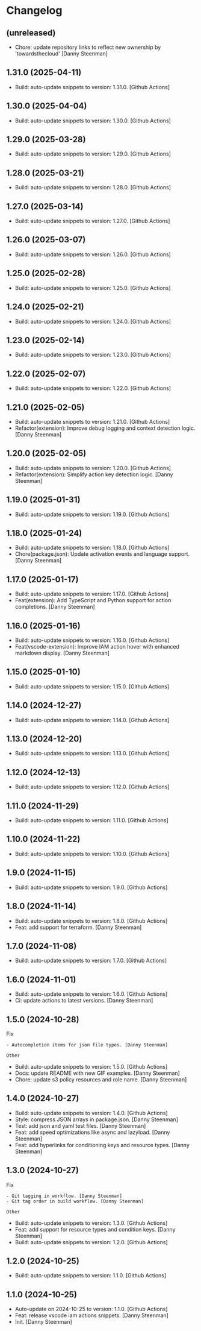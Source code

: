 Changelog
=========


(unreleased)
------------
- Chore: update repository links to reflect new ownership by
  'towardsthecloud' [Danny Steenman]


1.31.0 (2025-04-11)
-------------------
- Build: auto-update snippets to version: 1.31.0. [Github Actions]


1.30.0 (2025-04-04)
-------------------
- Build: auto-update snippets to version: 1.30.0. [Github Actions]


1.29.0 (2025-03-28)
-------------------
- Build: auto-update snippets to version: 1.29.0. [Github Actions]


1.28.0 (2025-03-21)
-------------------
- Build: auto-update snippets to version: 1.28.0. [Github Actions]


1.27.0 (2025-03-14)
-------------------
- Build: auto-update snippets to version: 1.27.0. [Github Actions]


1.26.0 (2025-03-07)
-------------------
- Build: auto-update snippets to version: 1.26.0. [Github Actions]


1.25.0 (2025-02-28)
-------------------
- Build: auto-update snippets to version: 1.25.0. [Github Actions]


1.24.0 (2025-02-21)
-------------------
- Build: auto-update snippets to version: 1.24.0. [Github Actions]


1.23.0 (2025-02-14)
-------------------
- Build: auto-update snippets to version: 1.23.0. [Github Actions]


1.22.0 (2025-02-07)
-------------------
- Build: auto-update snippets to version: 1.22.0. [Github Actions]


1.21.0 (2025-02-05)
-------------------
- Build: auto-update snippets to version: 1.21.0. [Github Actions]
- Refactor(extension): Improve debug logging and context detection
  logic. [Danny Steenman]


1.20.0 (2025-02-05)
-------------------
- Build: auto-update snippets to version: 1.20.0. [Github Actions]
- Refactor(extension): Simplify action key detection logic. [Danny
  Steenman]


1.19.0 (2025-01-31)
-------------------
- Build: auto-update snippets to version: 1.19.0. [Github Actions]


1.18.0 (2025-01-24)
-------------------
- Build: auto-update snippets to version: 1.18.0. [Github Actions]
- Chore(package.json): Update activation events and language support.
  [Danny Steenman]


1.17.0 (2025-01-17)
-------------------
- Build: auto-update snippets to version: 1.17.0. [Github Actions]
- Feat(extension): Add TypeScript and Python support for action
  completions. [Danny Steenman]


1.16.0 (2025-01-16)
-------------------
- Build: auto-update snippets to version: 1.16.0. [Github Actions]
- Feat(vscode-extension): Improve IAM action hover with enhanced
  markdown display. [Danny Steenman]


1.15.0 (2025-01-10)
-------------------
- Build: auto-update snippets to version: 1.15.0. [Github Actions]


1.14.0 (2024-12-27)
-------------------
- Build: auto-update snippets to version: 1.14.0. [Github Actions]


1.13.0 (2024-12-20)
-------------------
- Build: auto-update snippets to version: 1.13.0. [Github Actions]


1.12.0 (2024-12-13)
-------------------
- Build: auto-update snippets to version: 1.12.0. [Github Actions]


1.11.0 (2024-11-29)
-------------------
- Build: auto-update snippets to version: 1.11.0. [Github Actions]


1.10.0 (2024-11-22)
-------------------
- Build: auto-update snippets to version: 1.10.0. [Github Actions]


1.9.0 (2024-11-15)
------------------
- Build: auto-update snippets to version: 1.9.0. [Github Actions]


1.8.0 (2024-11-14)
------------------
- Build: auto-update snippets to version: 1.8.0. [Github Actions]
- Feat: add support for terraform. [Danny Steenman]


1.7.0 (2024-11-08)
------------------
- Build: auto-update snippets to version: 1.7.0. [Github Actions]


1.6.0 (2024-11-01)
------------------
- Build: auto-update snippets to version: 1.6.0. [Github Actions]
- Ci: update actions to latest versions. [Danny Steenman]


1.5.0 (2024-10-28)
------------------

Fix
~~~
- Autocompletion items for json file types. [Danny Steenman]

Other
~~~~~
- Build: auto-update snippets to version: 1.5.0. [Github Actions]
- Docs: update README with new GIF examples. [Danny Steenman]
- Chore: update s3 policy resources and role name. [Danny Steenman]


1.4.0 (2024-10-27)
------------------
- Build: auto-update snippets to version: 1.4.0. [Github Actions]
- Style: compress JSON arrays in package.json. [Danny Steenman]
- Test: add json and yaml test files. [Danny Steenman]
- Feat: add speed optimizations like async and lazyload. [Danny
  Steenman]
- Feat: add hyperlinks for conditioning keys and resource types. [Danny
  Steenman]


1.3.0 (2024-10-27)
------------------

Fix
~~~
- Git tagging in workflow. [Danny Steenman]
- Git tag order in build workflow. [Danny Steenman]

Other
~~~~~
- Build: auto-update snippets to version: 1.3.0. [Github Actions]
- Feat: add support for resource types and condition keys. [Danny
  Steenman]
- Build: auto-update snippets to version: 1.2.0. [Github Actions]


1.2.0 (2024-10-25)
------------------
- Build: auto-update snippets to version: 1.1.0. [Github Actions]


1.1.0 (2024-10-25)
------------------
- Auto-update on 2024-10-25 to version: 1.1.0. [Github Actions]
- Feat: release vscode iam actions snippets. [Danny Steenman]
- Init. [Danny Steenman]


